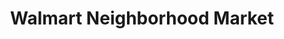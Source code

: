 ---
title: "Walmart Neighborhood Market"
url: /warner-robins/walmart-neighborhood-market/
shop: Supermarkt
---